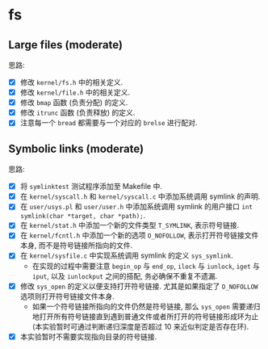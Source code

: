 # fs

## Large files (moderate)

思路:

- [x] 修改 `kernel/fs.h` 中的相关定义.
- [x] 修改 `kernel/file.h` 中的相关定义.
- [x] 修改 `bmap` 函数 (负责分配) 的定义.
- [x] 修改 `itrunc` 函数 (负责释放) 的定义.
- [x] 注意每一个 `bread` 都需要与一个对应的 `brelse` 进行配对.

## Symbolic links (moderate)

思路:

- [x] 将 `symlinktest` 测试程序添加至 Makefile 中.
- [x] 在 `kernel/syscall.h` 和 `kernel/syscall.c` 中添加系统调用 symlink 的声明.
- [x] 在 `user/usys.pl` 和 `user/user.h` 中添加系统调用 symlink 的用户接口 `int symlink(char *target, char *path);`.
- [x] 在 `kernel/stat.h` 中添加一个新的文件类型 `T_SYMLINK`, 表示符号链接.
- [x] 在 `kernel/fcntl.h` 中添加一个新的选项 `O_NOFOLLOW`, 表示打开符号链接文件本身, 而不是符号链接所指向的文件.
- [x] 在 `kernel/sysfile.c` 中实现系统调用 symlink 的定义 `sys_symlink`.
  - 在实现的过程中需要注意 `begin_op` 与 `end_op`, `ilock` 与 `iunlock`, `iget` 与 `iput`, 以及 `iunlockput` 之间的搭配, 务必确保不重复不遗漏.
- [x] 修改 `sys_open` 的定义以便支持打开符号链接. 尤其是如果指定了 `O_NOFOLLOW` 选项则打开符号链接文件本身.
  - 如果一个符号链接所指向的文件仍然是符号链接, 那么 `sys_open` 需要递归地打开所有符号链接直到遇到普通文件或者所打开的符号链接形成环为止 (本实验暂时可通过判断递归深度是否超过 10 来近似判定是否存在环).
- [x] 本实验暂时不需要实现指向目录的符号链接.
